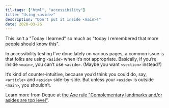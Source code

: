 ```yaml
---
til-tags: ["html", "accessibility"]
title: "Using <aside>"
description: "Don't put it inside <main>!"
date: 2020-03-26
---
```


This isn't a "Today I learned" so much as "today I remembered that more people should know this".

In accessibility testing I’ve done lately on various pages, a common issue is that folks are using `<aside>` when it’s not appropriate. Basically, if you’re inside `<main>`, you can’t use `<aside>`. (Maybe you want `<section>` instead?)

It’s kind of counter-intuitive, because you’d think you could do, say, `<article>` and `<aside>` side-by-side. But unless your `<aside>` is outside `<main>`, you shouldn’t.

Learn more from Deque at [the Axe rule "Complementary landmarks and/or asides are top level"](https://dequeuniversity.com/rules/axe/3.5/landmark-complementary-is-top-level).
